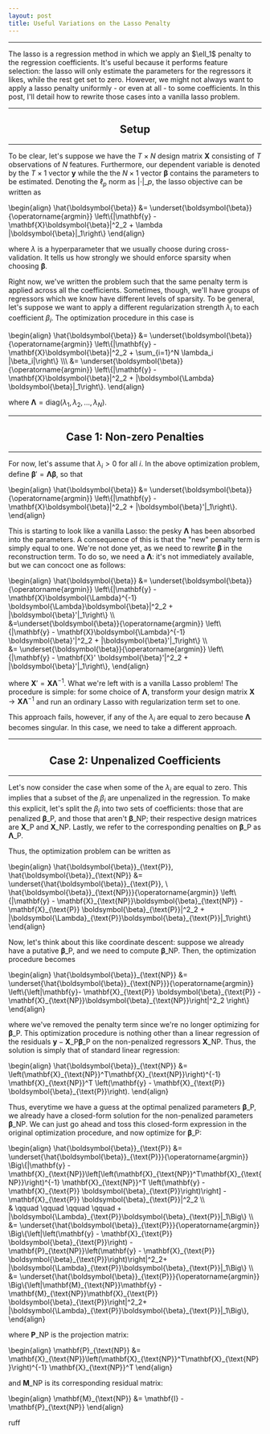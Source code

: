 ```yaml
---
layout: post
title: Useful Variations on the Lasso Penalty
---
```


<hr>
The lasso is a regression method in which we apply an $\ell_1$ penalty to the regression coefficients. It's useful because it performs feature selection: the lasso will only estimate the parameters for the regressors it likes, while the rest get set to zero. However, we might not always want to apply a lasso penalty uniformly - or even at all - to some coefficients. In this post, I'll detail how to rewrite those cases into a vanilla lasso problem. 

<hr class="rule-header-top">
<h2 align="center">Setup</h2>
<hr class="rule-header-bottom">

To be clear, let's suppose we have the $T \times N$ design matrix $\mathbf{X}$ consisting of $T$ observations of $N$ features. Furthermore, our dependent variable is denoted by the $T\times 1$ vector $\mathbf{y}$ while the the $N\times 1$ vector $\boldsymbol{\beta}$ contains the parameters to be estimated. Denoting the $\ell_p$ norm as $\vert\cdot\vert\_p$, the lasso objective can be written as

\begin{align}
\hat{\boldsymbol{\beta}} &= \underset{\boldsymbol{\beta}}{\operatorname{argmin}} \left\\{|\mathbf{y} - \mathbf{X}\boldsymbol{\beta}|^2_2 + \lambda |\boldsymbol{\beta}|_1\right\\}
\end{align}

where $\lambda$ is a hyperparameter that we usually choose during cross-validation. It tells us how strongly we should enforce sparsity when choosing $\boldsymbol{\beta}$. 

Right now, we've written the problem such that the same penalty term is applied across all the coefficients. Sometimes, though, we'll have groups of regressors which we know have different levels of sparsity. To be general, let's suppose we want to apply a different regularization strength $\lambda_i$ to each coefficient $\beta_i$. The optimization procedure in this case is 

\begin{align}
\hat{\boldsymbol{\beta}} &= \underset{\boldsymbol{\beta}}{\operatorname{argmin}} \left\\{|\mathbf{y} - \mathbf{X}\boldsymbol{\beta}|^2_2 + \sum\_{i=1}^N \lambda_i |\beta_i|\right\\} \\\\\\
&= \underset{\boldsymbol{\beta}}{\operatorname{argmin}} \left\\{|\mathbf{y} - \mathbf{X}\boldsymbol{\beta}|^2_2 + |\boldsymbol{\Lambda} \boldsymbol{\beta}|_1\right\\}.
\end{align}

where $\boldsymbol{\Lambda} = \text{diag}\left(\lambda_1, \lambda_2, \ldots, \lambda_N\right)$. 

<hr class="rule-header-top">
<h2 align="center">Case 1: Non-zero Penalties</h2>
<hr class="rule-header-bottom">

For now, let's assume that $\lambda_i>0$ for all $i$. In the above optimization problem, define $\boldsymbol{\beta}' = \boldsymbol{\Lambda} \boldsymbol{\beta}$, so that

\begin{align}
\hat{\boldsymbol{\beta}} &= \underset{\boldsymbol{\beta}}{\operatorname{argmin}} \left\\{|\mathbf{y} - \mathbf{X}\boldsymbol{\beta}|^2_2 + |\boldsymbol{\beta}'|_1\right\\}.
\end{align}

This is starting to look like a vanilla Lasso: the pesky $\boldsymbol{\Lambda}$ has been absorbed into the parameters. A consequence of this is that the "new" penalty term is simply equal to one. We're not done yet, as we need to rewrite $\boldsymbol{\beta}$ in the reconstruction term. To do so, we need a $\boldsymbol{\Lambda}$: it's not immediately available, but we can concoct one as follows:

\begin{align}
\hat{\boldsymbol{\beta}} &= \underset{\boldsymbol{\beta}}{\operatorname{argmin}} \left\\{|\mathbf{y} - \mathbf{X}\boldsymbol{\Lambda}^{-1} \boldsymbol{\Lambda}\boldsymbol{\beta}|^2_2 + |\boldsymbol{\beta}'|_1\right\\} \\\\\
&=\underset{\boldsymbol{\beta}}{\operatorname{argmin}} \left\\{|\mathbf{y} - \mathbf{X}\boldsymbol{\Lambda}^{-1} \boldsymbol{\beta}'|^2_2 + |\boldsymbol{\beta}'|_1\right\\} \\\\\
&= \underset{\boldsymbol{\beta}}{\operatorname{argmin}} \left\\{|\mathbf{y} - \mathbf{X}' \boldsymbol{\beta}'|^2_2 + |\boldsymbol{\beta}'|_1\right\\},
\end{align}

where $\mathbf{X}' = \mathbf{X}\boldsymbol{\Lambda}^{-1}$. What we're left with is a vanilla Lasso problem! The procedure is simple: for some choice of $\boldsymbol{\Lambda}$, transform your design matrix $\mathbf{X} \rightarrow \mathbf{X}\boldsymbol{\Lambda}^{-1}$ and run an ordinary Lasso with regularization term set to one. 

This approach fails, however, if any of the $\lambda_i$ are equal to zero because $\boldsymbol{\Lambda}$ becomes singular. In this case, we need to take a different approach.

<hr class="rule-header-top">
<h2 align="center">Case 2: Unpenalized Coefficients</h2> 
<hr class="rule-header-bottom">

Let's now consider the case when some of the $\lambda_i$ are equal to zero. This implies that a subset of the $\beta_i$ are unpenalized in the regression. To make this explicit, let's split the $\beta_i$ into two sets of coefficients: those that are penalized $\boldsymbol{\beta}\_{\text{P}}$, and those that aren't $\boldsymbol{\beta}\_{\text{NP}}$; their respective design matrices are $\mathbf{X}\_{\text{P}}$ and $\mathbf{X}\_{\text{NP}}$. Lastly, we refer to the corresponding penalties on $\boldsymbol{\beta}\_{\text{P}}$ as $\boldsymbol{\Lambda}\_{\text{P}}$. 

Thus, the optimization problem can be written as 

\begin{align}
\hat{\boldsymbol{\beta}}\_{\text{P}}, \hat{\boldsymbol{\beta}}\_{\text{NP}} &= \underset{\hat{\boldsymbol{\beta}}\_{\text{P}}, \  \hat{\boldsymbol{\beta}}\_{\text{NP}}}{\operatorname{argmin}} \left\\{|\mathbf{y} - \mathbf{X}\_{\text{NP}}\boldsymbol{\beta}\_{\text{NP}} - \mathbf{X}\_{\text{P}} \boldsymbol{\beta}\_{\text{P}}\|^2_2 + |\boldsymbol{\Lambda}\_{\text{P}}\boldsymbol{\beta}\_{\text{P}}|_1\right\\} 
\end{align}

Now, let's think about this like coordinate descent: suppose we already have a putative $\boldsymbol{\beta}\_{\text{P}}$, and we need to compute $\boldsymbol{\beta}\_{\text{NP}}$. Then, the optimization procedure becomes 

\begin{align}
\hat{\boldsymbol{\beta}}\_{\text{NP}} &= \underset{\hat{\boldsymbol{\beta}}\_{\text{NP}}}{\operatorname{argmin}} \left\\{\left|\mathbf{y}- \mathbf{X}\_{\text{P}} \boldsymbol{\beta}\_{\text{P}} - \mathbf{X}\_{\text{NP}}\boldsymbol{\beta}\_{\text{NP}}\right|^2_2 \right\\} 
\end{align}

where we've removed the penalty term since we're no longer optimizing for $\boldsymbol{\beta}\_{\text{P}}$. This optimization procedure is nothing other than a linear regression of the residuals $\mathbf{y} - \mathbf{X}\_{\text{P}} \boldsymbol{\beta}\_{\text{P}}$ on the non-penalized regressors $\mathbf{X}\_{\text{NP}}$. Thus, the solution is simply that of standard linear regression:

\begin{align}
\hat{\boldsymbol{\beta}}\_{\text{NP}} &= \left(\mathbf{X}\_{\text{NP}}^T\mathbf{X}\_{\text{NP}}\right)^{-1} \mathbf{X}\_{\text{NP}}^T \left(\mathbf{y} - \mathbf{X}\_{\text{P}} \boldsymbol{\beta}\_{\text{P}}\right).
\end{align}

Thus, everytime we have a guess at the optimal penalized parameters $\boldsymbol{\beta}\_{\text{P}}$, we already have a closed-form solution for  the non-penalized parameters $\boldsymbol{\beta}\_{\text{NP}}$. We can just go ahead and toss this closed-form expression in the original optimization procedure, and now optimize for $\boldsymbol{\beta}\_{\text{P}}$:

\begin{align}
\hat{\boldsymbol{\beta}}\_{\text{P}} &= \underset{\hat{\boldsymbol{\beta}}\_{\text{P}}}{\operatorname{argmin}} \Big\\{|\mathbf{y} - \mathbf{X}\_{\text{NP}}\left[\left(\mathbf{X}\_{\text{NP}}^T\mathbf{X}\_{\text{NP}}\right)^{-1} \mathbf{X}\_{\text{NP}}^T \left(\mathbf{y} - \mathbf{X}\_{\text{P}} \boldsymbol{\beta}\_{\text{P}}\right)\right] - \mathbf{X}\_{\text{P}} \boldsymbol{\beta}\_{\text{P}}\|^2_2  \\\\\
& \qquad \qquad \qquad \qquad + |\boldsymbol{\Lambda}\_{\text{P}}\boldsymbol{\beta}\_{\text{P}}|_1\Big\\} 
\\\\\
&= \underset{\hat{\boldsymbol{\beta}}\_{\text{P}}}{\operatorname{argmin}} \Big\\{\left|\left(\mathbf{y} - \mathbf{X}\_{\text{P}} \boldsymbol{\beta}\_{\text{P}}\right) - \mathbf{P}\_{\text{NP}}\left(\mathbf{y} - \mathbf{X}\_{\text{P}} \boldsymbol{\beta}\_{\text{P}}\right)\right|^2_2+ |\boldsymbol{\Lambda}\_{\text{P}}\boldsymbol{\beta}\_{\text{P}}|_1\Big\\} \\\\\
&= \underset{\hat{\boldsymbol{\beta}}\_{\text{P}}}{\operatorname{argmin}} \Big\\{\left|\mathbf{M}\_{\text{NP}}\mathbf{y} - \mathbf{M}\_{\text{NP}}\mathbf{X}\_{\text{P}} \boldsymbol{\beta}\_{\text{P}}\right|^2_2+ |\boldsymbol{\Lambda}\_{\text{P}}\boldsymbol{\beta}\_{\text{P}}|_1\Big\\},
\end{align}

where $\mathbf{P}\_{\text{NP}}$ is the projection matrix:

\begin{align}
\mathbf{P}\_{\text{NP}} &= \mathbf{X}\_{\text{NP}}\left(\mathbf{X}\_{\text{NP}}^T\mathbf{X}\_{\text{NP}}\right)^{-1} \mathbf{X}\_{\text{NP}}^T
\end{align}

and $\mathbf{M}\_{\text{NP}}$ is its corresponding residual matrix:

\begin{align}
\mathbf{M}\_{\text{NP}} &= \mathbf{I} - \mathbf{P}\_{\text{NP}}
\end{align}

ruff 

